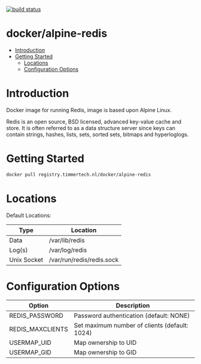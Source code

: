 [![build status](https://gitlab.timmertech.nl/docker/alpine-redis/badges/master/build.svg)](https://gitlab.timmertech.nl/docker/alpine-redis/commits/master)

# docker/alpine-redis

- [Introduction](#introduction)
- [Getting Started](#getting-started)
  - [Locations](#locations)
  - [Configuration Options](#configuration-options)

# Introduction

Docker image for running Redis, image is based upon Alpine Linux.

Redis is an open source, BSD licensed, advanced key-value cache and store. It is often referred to as a data structure server since keys can contain strings, hashes, lists, sets, sorted sets, bitmaps and hyperloglogs.

# Getting Started

```bash
docker pull registry.timmertech.nl/docker/alpine-redis
```

# Locations

Default Locations:

| Type | Location |
|------|----------|
| Data | /var/lib/redis |
| Log(s) | /var/log/redis |
| Unix Socket | /var/run/redis/redis.sock |

# Configuration Options

| Option | Description |
|--------|-------------|
| REDIS_PASSWORD | Password authentication (default: NONE) |
| REDIS_MAXCLIENTS | Set maximum number of clients (default: 1024) |
| USERMAP_UID | Map ownership to UID |
| USERMAP_GID | Map ownership to GID |
